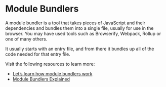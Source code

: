 # Module Bundlers

A module bundler is a tool that takes pieces of JavaScript and their dependencies and bundles them into a single file, usually for use in the browser. You may have used tools such as Browserify, Webpack, Rollup or one of many others.

It usually starts with an entry file, and from there it bundles up all of the code needed for that entry file.

Visit the following resources to learn more:

- [Let’s learn how module bundlers work](https://www.freecodecamp.org/news/lets-learn-how-module-bundlers-work-and-then-write-one-ourselves-b2e3fe6c88ae/)
- [Module Bundlers Explained](https://www.youtube.com/watch?v=5IG4UmULyoA)
